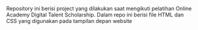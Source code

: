 Repository ini berisi project yang dilakukan saat mengikuti pelatihan Online Academy Digital Talent Scholarship.
Dalam repo ini berisi file HTML dan CSS yang digunakan pada tampilan depan website
